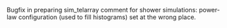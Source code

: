 Bugfix in preparing sim_telarray comment for shower simulations: power-law configuration (used to fill histograms) set at the wrong place.
